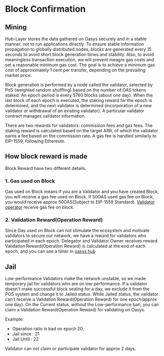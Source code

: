 ---
---

# Block Confirmation

## Mining
Hub-Layer stores the data gathered on Oasys securely and in a stable manner, not to run applications directly. To ensure stable information propagation to globally distributed nodes, blocks are generated every 15 seconds to avoid short block generation times and stability. Also, to avoid meaningless transaction execution, we will prevent meagre gas costs and set a reasonable minimum gas cost. The goal is to achieve a minimum gas cost of approximately 1 cent per transfer, depending on the prevailing market price.

Block generation is performed by a node called the validator, selected by PoS (weighted random shuffling) based on the number of OAS tokens staked. An epoch period is every 5760 blocks (about one day). When the last block of each epoch is executed, the staking reward for the epoch is determined, and the next validator is determined (incorporation of a new validator or withdrawal of an existing validator). A particular validator contract manages validator information.

There are two rewards for validators: commission fees and gas fees. The staking reward is calculated based on the target ARR, of which the validator earns a fee based on the commission rate. A gas fee is handled similarly to EIP-1559, following Ethereum.


## How block reward is made 

Block Reward have two different details. 

### 1. Gas used on Block

Gas used on Block means if you are a Validator and you have created Block, you will receive a gas fee used on Block. 
If 50OAS used gas fee on Block, you would receive approx 50OAS(Subject to EIP-1559 Standard). 
[Validator operator](/docs/techdocs/wallet/1-2) receive gas fee on block. 

### 2. Validation Reward(Operation Reward)

Since Gas used on Block can not stimulate the ecosystem and motivate validators to secure our network, we have a reward for validators who participated in each epoch. 
Delegator and Validator Owner receives reward. 
Validation Reward(Operation Reward) is calculated at the end of each epoch, and you can see a timer in [oasys hub](https://hub.oasys.games)

## Jail 

Low-performance Validators make the network unstable, so we made temporary jail for validators who are on low performance.
If a validator doesn't make successful block sealing for a day, we exclude it from the POS system and change it to Jailed status. 
While Jailed status, the validator can't receive a Validation Reward(Operation Reward) for one epoch(approx one day).
On the Current status, without the Low-performance ban, you can claim a Validation Reward(Operation Reward) for validating on Oasys.

Example: 
- Operation ratio is bad on epoch 20, 
- Jail since : 21
- Jail Until : 22

Validator can not claim or participate validator for approx 2 days.
